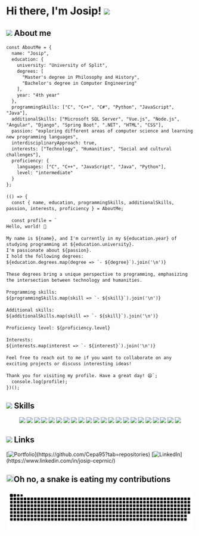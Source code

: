 # Hi there, I'm Josip! <img src="https://media.giphy.com/media/hvRJCLFzcasrR4ia7z/giphy.gif" width="35">

## <img src="https://media3.giphy.com/media/XhiNOBobxFSP8YSgXK/giphy.gif?cid=ecf05e47umc1i85iaw7qiysiaga0rww981haxcdznuhoez3j&rid=giphy.gif&ct=s" width ="25"> About me
```
const AboutMe = {
  name: "Josip",
  education: {
    university: "University of Split",
    degrees: [
      "Master's degree in Philosophy and History",
      "Bachelor's degree in Computer Engineering"
    ],
    year: "4th year"
  },
  programmingSkills: ["C", "C++", "C#", "Python", "JavaScript", "Java"],
  additionalSkills: ["Microsoft SQL Server", "Vue.js", "Node.js", "Angular", "Django", "Spring Boot", ".NET", "HTML", "CSS"],
  passion: "exploring different areas of computer science and learning new programming languages",
  interdisciplinaryApproach: true,
  interests: ["Technology", "Humanities", "Social and cultural challenges"],
  proficiency: {
    languages: ["C", "C++", "JavaScript", "Java", "Python"],
    level: "intermediate"
  }
};

(() => {
  const { name, education, programmingSkills, additionalSkills, passion, interests, proficiency } = AboutMe;

  const profile = `
Hello, world! 👋

My name is ${name}, and I'm currently in my ${education.year} of studying programming at ${education.university}.
I'm passionate about ${passion}.
I hold the following degrees:
${education.degrees.map(degree => `- ${degree}`).join('\n')}

These degrees bring a unique perspective to programming, emphasizing the intersection between technology and humanities.

Programming skills:
${programmingSkills.map(skill => `- ${skill}`).join('\n')}

Additional skills:
${additionalSkills.map(skill => `- ${skill}`).join('\n')}

Proficiency level: ${proficiency.level}

Interests:
${interests.map(interest => `- ${interest}`).join('\n')}

Feel free to reach out to me if you want to collaborate on any exciting projects or discuss interesting ideas!

Thank you for visiting my profile. Have a great day! 😄`;
  console.log(profile); 
})();

```
    
## <img src="https://media2.giphy.com/media/QssGEmpkyEOhBCb7e1/giphy.gif?cid=ecf05e47a0n3gi1bfqntqmob8g9aid1oyj2wr3ds3mg700bl&rid=giphy.gif" width ="25"> Skills
<p align="center">
<img src="https://cdn.jsdelivr.net/gh/devicons/devicon/icons/c/c-original.svg" height="55"/>
<img src="https://cdn.jsdelivr.net/gh/devicons/devicon/icons/cplusplus/cplusplus-original.svg" height="55"/>
<img src="https://cdn.jsdelivr.net/gh/devicons/devicon@latest/icons/csharp/csharp-original.svg" height="55"/>
<img src="https://cdn.jsdelivr.net/gh/devicons/devicon@latest/icons/dot-net/dot-net-original.svg" height="55"/>
<img src="https://cdn.jsdelivr.net/gh/devicons/devicon/icons/visualstudio/visualstudio-plain.svg" height="55"/>
<img src="https://cdn.jsdelivr.net/gh/devicons/devicon/icons/python/python-original.svg"  height="55"/>
<img src="https://cdn.jsdelivr.net/gh/devicons/devicon/icons/django/django-plain.svg" height="55"/>
<img src="https://cdn.jsdelivr.net/gh/devicons/devicon/icons/html5/html5-original.svg" height="55"/>
<img src="https://cdn.jsdelivr.net/gh/devicons/devicon/icons/css3/css3-original.svg" height="55"/>
<img src="https://cdn.jsdelivr.net/gh/devicons/devicon/icons/javascript/javascript-original.svg" height="55"/>  
<img src="https://cdn.jsdelivr.net/gh/devicons/devicon/icons/nodejs/nodejs-original.svg" height="55" />
<img src="https://cdn.jsdelivr.net/gh/devicons/devicon/icons/vuejs/vuejs-original.svg" height="55" />
<img src="https://cdn.jsdelivr.net/gh/devicons/devicon@latest/icons/angularjs/angularjs-original.svg" height="55"/>  
<img src="https://cdn.jsdelivr.net/gh/devicons/devicon/icons/vscode/vscode-original.svg" height="55"/>      
<img src="https://cdn.jsdelivr.net/gh/devicons/devicon/icons/java/java-original.svg" height="55" />
<img src="https://cdn.jsdelivr.net/gh/devicons/devicon/icons/spring/spring-original.svg" height="55" />
<img src="https://cdn.jsdelivr.net/gh/devicons/devicon/icons/microsoftsqlserver/microsoftsqlserver-plain.svg" height="55" />
<img src="https://cdn.jsdelivr.net/gh/devicons/devicon/icons/postgresql/postgresql-original.svg" height="55" />
<img src="https://cdn.jsdelivr.net/gh/devicons/devicon/icons/docker/docker-original.svg" height="55" />
<img src="https://cdn.jsdelivr.net/gh/devicons/devicon/icons/linux/linux-original.svg" height="55"/>
<img src="https://cdn.jsdelivr.net/gh/devicons/devicon/icons/github/github-original.svg" height="55"/>
<img src="https://cdn.jsdelivr.net/gh/devicons/devicon/icons/gitlab/gitlab-original.svg" height="55"/>
</p>

## <img src="https://media4.giphy.com/media/v1.Y2lkPTc5MGI3NjExZTQ5NDRlMWQwMjI3NmU5NzA3NDM2YWVhZmEwMjE2NGRkY2NiYmI4YSZjdD1z/AEMgXCqNwfxvbNWVCt/giphy.gif" width ="25"> Links
[![Portfolio](https://img.shields.io/badge/MY%20PORTFOLIO-black?)](https://github.com/Cepa95?tab=repositories)
[![LinkedIn](https://img.shields.io/badge/%20LINKEDIN-blue?)](https://www.linkedin.com/in/josip-ceprnic/)

## <img src="https://media4.giphy.com/media/v1.Y2lkPTc5MGI3NjExN2IyNGZiM2Y1MmMyYjBjODM3YTVmMjJlN2Y1ZWNlNzMwMDUwMzUwZCZjdD1z/TJGEDDEfnFdsOklnZe/giphy.gif" width ="20" height="20" >Oh no, a snake is eating my contributions
![Cepa95](https://github.com/Cepa95/Cepa95/blob/output/github-contribution-grid-snake.svg)
